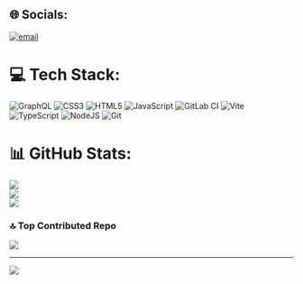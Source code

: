 ## 🌐 Socials:

[![email](https://img.shields.io/badge/Email-D14836?logo=gmail&logoColor=white)](mailto:saveliyryabov22@gmail.com)

# 💻 Tech Stack:

![GraphQL](https://img.shields.io/badge/-GraphQL-E10098?style=for-the-badge&logo=graphql&logoColor=white) ![CSS3](https://img.shields.io/badge/css3-%231572B6.svg?style=for-the-badge&logo=css3&logoColor=white) ![HTML5](https://img.shields.io/badge/html5-%23E34F26.svg?style=for-the-badge&logo=html5&logoColor=white) ![JavaScript](https://img.shields.io/badge/javascript-%23323330.svg?style=for-the-badge&logo=javascript&logoColor=%23F7DF1E) ![GitLab CI](https://img.shields.io/badge/gitlab%20CI-%23181717.svg?style=for-the-badge&logo=gitlab&logoColor=white) ![Vite](https://img.shields.io/badge/vite-%23646CFF.svg?style=for-the-badge&logo=vite&logoColor=white) ![TypeScript](https://img.shields.io/badge/typescript-%23007ACC.svg?style=for-the-badge&logo=typescript&logoColor=white) ![NodeJS](https://img.shields.io/badge/node.js-6DA55F?style=for-the-badge&logo=node.js&logoColor=white) ![Git](https://img.shields.io/badge/git-%23F05033.svg?style=for-the-badge&logo=git&logoColor=white)

# 📊 GitHub Stats:

![](https://github-readme-stats.vercel.app/api?username=DendiRob&theme=dark&hide_border=false&include_all_commits=true&count_private=true)<br/>
![](https://nirzak-streak-stats.vercel.app/?user=DendiRob&theme=dark&hide_border=false)<br/>
![](https://github-readme-stats.vercel.app/api/top-langs/?username=DendiRob&theme=dark&hide_border=false&include_all_commits=true&count_private=true&layout=compact)

### 🔝 Top Contributed Repo

![](https://github-contributor-stats.vercel.app/api?username=DendiRob&limit=5&theme=dark&combine_all_yearly_contributions=true)

---

[![](https://visitcount.itsvg.in/api?id=DendiRob&icon=0&color=3)](https://visitcount.itsvg.in)

<!-- Proudly created with GPRM ( https://gprm.itsvg.in ) -->
